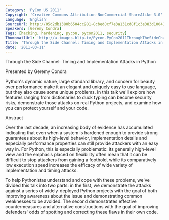```yaml
---
Category: 'PyCon US 2011'
Copyright: 'Creative Commons Attribution-NonCommercial-ShareAlike 3.0'
Language: 'English'
SourceUrl: http://05d2db1380b6504cc981-8cbed8cf7e3a131cd8f1c3e383d10041.r93.cf2.rackcdn.com/pycon-us-2011/423_through-the-side-channel-timing-and-implementation-attacks-in-python.mp4
Speakers: [Geremy Condra]
Tags: [hacking, hardening, pycon, pycon2011, security]
ThumbnailUrl: 'http://a.images.blip.tv/Pycon-PyCon2011ThroughTheSideChannelTimingAndImplementationAt601.png'
Title: 'Through the Side Channel: Timing and Implementation Attacks in Python'
date: '2011-03-11'
---
```

Through the Side Channel: Timing and Implementation Attacks in Python

Presented by Geremy Condra

Python's dynamic nature, large standard library, and concern for beauty over
performance make it an elegant and uniquely easy to use language, but they
also cause some unique problems. In this talk we'll explore how features
ranging from dictionaries to duck typing can become security risks,
demonstrate those attacks on real Python projects, and examine how you can
protect yourself and your code.

Abstract

Over the last decade, an increasing body of evidence has accumulated
indicating that even when a system is hardened enough to provide strong
guarantees about its high-level behavior, implementation details and
especially performance properties can still provide attackers with an easy way
in. For Python, this is especially problematic: its generally high-level view
and the emphasis placed on flexibility often mean that it can be difficult to
stop attackers from gaining a foothold, while its comparatively low execution
speed increases the efficacy of wide variety of implementation and timing
attacks.

To help Pythonistas understand and cope with these problems, we've divided
this talk into two parts: in the first, we demonstrate the attacks against a
series of widely-deployed Python projects with the goal of both improving
awareness about the issue and demonstrating common weaknesses to be avoided.
The second demonstrates effective countermeasures and alternative
constructions with the goal of improving defenders' odds of spotting and
correcting these flaws in their own code.
